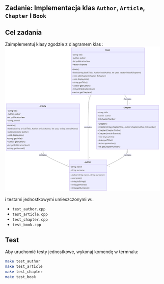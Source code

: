 ## Zadanie: Implementacja klas `Author`, `Article`, `Chapter` i `Book`

## Cel zadania
Zaimplementuj klasy zgodzie z diagramem klas
:
![Diagram klas](class_diagram_Zad12.png)

i testami jednostkowymi umieszczonymi w:.
 - `test_author.cpp`
 - `test_article.cpp`
 - `test_chapter.cpp`
 - `test_book.cpp`

## Test
Aby uruchomić testy jednostkowe, wykonaj komendę w termnalu:
```bash
make test_author
make test_article
make test_chapter
make test_book
```
